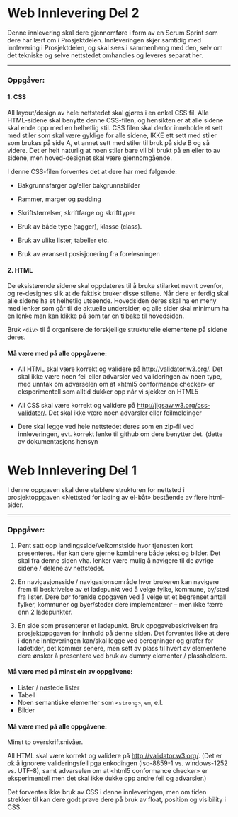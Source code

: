 # Web Innlevering Del 2
Denne innlevering skal dere gjennomføre i form av en Scrum Sprint som dere har lært om i Prosjektdelen. Innleveringen skjer samtidig med innlevering i Prosjektdelen, og skal sees i sammenheng med den, selv om det tekniske og selve nettstedet omhandles og leveres separat her.

------------
### Oppgåver:

#### 1. CSS

All layout/design av hele nettstedet skal gjøres i en enkel CSS fil. Alle HTML-sidene skal benytte denne CSS-filen, og hensikten er at alle sidene skal ende opp med en helhetlig stil. CSS filen skal derfor inneholde et sett med stiler som skal være gyldige for alle sidene, IKKE ett sett med stiler som brukes på side A, et annet sett med stiler til bruk på side B og så videre. Det er helt naturlig at noen stiler bare vil bli brukt på en eller to av sidene, men hoved-designet skal være gjennomgående.

I denne CSS-filen forventes det at dere har med følgende:

- Bakgrunnsfarger og/eller bakgrunnsbilder

- Rammer, marger og padding

- Skriftstørrelser, skriftfarge og skrifttyper

- Bruk av både type (tagger), klasse (class).

- Bruk av ulike lister, tabeller etc.

- Bruk av avansert posisjonering fra forelesningen


#### 2. HTML

De eksisterende sidene skal oppdateres til å bruke stilarket nevnt ovenfor, og re-designes slik at de faktisk bruker disse stilene. Når dere er ferdig skal alle sidene ha et helhetlig utseende. Hovedsiden deres skal ha en meny med lenker som går til de aktuelle undersider, og alle sider skal minimum ha en lenke man kan klikke på som tar en tilbake til hovedsiden.

Bruk `<div>` til å organisere de forskjellige strukturelle elementene på sidene deres.


#### Må være med på alle oppgåvene:
- All HTML skal være korrekt og validere på http://validator.w3.org/. Det skal ikke være noen feil eller advarsler ved valideringen av noen type, med unntak om advarselen om at «html5 conformance checker» er eksperimentell som alltid dukker opp når vi sjekker en HTML5

- All CSS skal være korrekt og validere på http://jigsaw.w3.org/css-validator/. Det skal ikke være noen advarsler eller feilmeldinger

- Dere skal legge ved hele nettstedet deres som en zip-fil ved innleveringen, evt. korrekt lenke til github om dere benytter det. (dette av dokumentasjons hensyn

# Web Innlevering Del 1
I denne oppgaven skal dere etablere strukturen for nettsted i prosjektoppgaven «Nettsted for lading av el-båt» bestående av flere html-sider.

------------
### Oppgåver:
1. Pent satt opp landingsside/velkomstside hvor tjenesten kort presenteres. Her kan dere gjerne kombinere både tekst og bilder. Det skal fra denne siden vha. lenker være mulig å navigere til de øvrige sidene / delene av nettstedet.

2.  En navigasjonsside / navigasjonsområde hvor brukeren kan navigere frem til beskrivelse av et ladepunkt ved å velge fylke, kommune, by/sted fra lister. Dere bør forenkle oppgaven ved å velge ut et begrenset antall fylker, kommuner og byer/steder dere implementerer – men ikke færre enn 2 ladepunkter.

3. En side som presenterer et ladepunkt. Bruk oppgavebeskrivelsen fra prosjektoppgaven for innhold på denne siden. Det forventes ikke at dere i denne innleveringen kan/skal legge ved beregninger og grafer for ladetider, det kommer senere, men sett av plass til hvert av elementene dere ønsker å presentere ved bruk av dummy elementer / plassholdere.

#### Må være med på minst ein av oppgåvene:
- Lister / nøstede lister
- Tabell
- Noen semantiske elementer som `<strong>`, `em`, e.l.
- Bilder


#### Må være med på alle oppgåvene:
Minst to overskriftsnivåer.

All HTML skal være korrekt og validere på http://validator.w3.org/. (Det er ok å ignorere valideringsfeil pga enkodingen (iso-8859-1 vs. windows-1252 vs. UTF-8), samt advarselen om at «html5 conformance checker» er eksperimentell men det skal ikke dukke opp andre feil og advarsler.)

Det forventes ikke bruk av CSS i denne innleveringen, men om tiden strekker til kan dere godt prøve dere på bruk av float, position og visibility i CSS.
